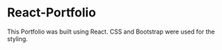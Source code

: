 # React-Portfolio

This Portfolio was built using React. CSS and Bootstrap were used for the styling. 

